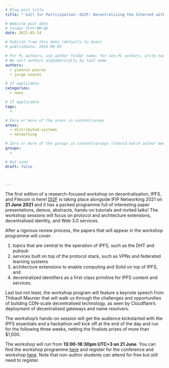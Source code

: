 ```yaml
---
# Blog post title
title: " Call for Participation: DI2F: Decentralizing the Internet with IPFS and Filecoin"

# Website post date
# format YYYY-MM-DD
date: 2021-05-24

# Publish from this date (defaults to date)
# publishDate: 2019-09-03

# For PL authors, use author folder name; for non-PL authors, write name as in paper within ""
# We sort authors alphabetically by last name
authors:
  - yiannis-psaras
  - jorge-soares

# If applicable
categories:
  - news

# If applicable
tags:
  -

# Zero or more of the areas in content/areas
areas:
  - distributed-systems
  - networking

# Zero or more of the groups in content/groups (should match author membership)
groups:
  -

# Not used
draft: false



---
```


The first edition of a research-focused workshop on decentralisation, IPFS, and Filecoin is here! [DI2F](https://networking.ifip.org/2021/workshops/di2f-decentralising-the-internet-with-ipfs-and-filecoin) is taking place alongside IFIP Networking 2021 on **21 June 2021** and it has a packed programme full of interesting paper presentations, demos, abstracts, hands-on tutorials and invited talks! The workshop sessions will focus on protocol and architecture extensions, decentralised identity, and Web 3.0 services. 

After a rigorous review process, the papers that will appear in the workshop programme will cover: 
  1. topics that are central to the operation of IPFS, such as the DHT and pubsub
  2. services built on top of the protocol stack, such as VPNs and federated learning systems
  3. architecture extensions to enable computing and Solid on top of IPFS, and
  4. decentralized identifiers as a first-class primitive for IPFS content and services.

Last but not least, the workshop program will feature a keynote speech from Thibault Maunier that will walk us through the challenges and opportunities of building CDN-scale decentralised technology, as seen by Cloudflare’s deployment of decentralised gateways and name resolvers.

The workshop’s hands-on session will get the audience kickstarted with the IPFS essentials and a hackathon will kick off at the end of the day and run for the following three weeks, netting the finalists prizes of more than $1,000.

The workshop will run from **13:00-18:30pm UTC+3 on 21 June**. You can find the workshop programme [here](https://networking.ifip.org/2021/workshops/di2f-decentralising-the-internet-with-ipfs-and-filecoin) and register for the conference and workshop [here](https://networking.ifip.org/2021/registration). Note that non-author students can attend for free but still need to register.
